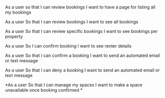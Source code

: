 As a user so that I can review bookings
I want to have a page for listing all my bookings

As a user
So that I can review bookings
I want to see all bookings


As a user
So that I can review specific bookings
I want to see bookings per property

As a user
So I can confirm booking
I want to see renter details


As a user
So that I can confirm a booking
I want to send an automated email or text message


As a user
So that I can deny a booking
I want to send an automated email or text message

*As a user
So that I can manage my spaces
I want to make a space unavailable once booking confirmed *
